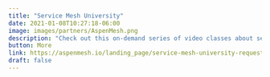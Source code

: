 ```yaml
---
title: "Service Mesh University"
date: 2021-01-08T10:27:18-06:00
image: images/partners/AspenMesh.png
description: "Check out this on-demand series of video classes about service mesh to learn at your own pace."
button: More
link: https://aspenmesh.io/landing_page/service-mesh-university-request-to-join/?utm_source=istiocon&utm_medium=swag-bag&utm_campaign=service-mesh-university
draft: false
---
```

